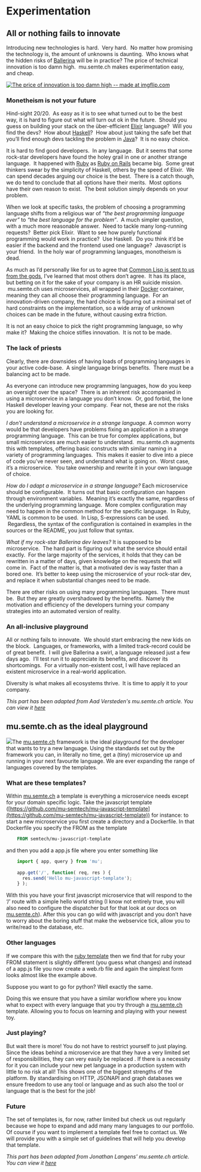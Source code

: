 # Experimentation

## All or nothing fails to innovate

Introducing new technologies is hard.  Very hard.  No matter how promising the technology is, the amount of unknowns is daunting.  Who knows what the hidden risks of [Ballerina](http://ballerinalang.org/) will be in practice? The price of technical innovation is too damn high.  mu.semte.ch makes experimentation easy, and cheap.

[![The price of innovation is too damn high -- made at imgflip.com](https://i.imgflip.com/1k6pqj.jpg)](https://imgflip.com/i/1k6pqj)

### Monetheism is not your future

Hind-sight 20/20.  As easy as it is to see what turned out to be the best way, it is hard to figure out what will turn out ok in the future.  Should you guess on building your stack on the über-efficient [Elixir](http://elixir-lang.org/) language?  Will you find the devs?  How about [Haskell](https://www.haskell.org/)?  How about just taking the safe bet that you’ll find enough devs tackling the problem in [Java](https://java.com)?  It is no easy choice.

It is hard to find good developers.  In any language.  But it seems that some rock-star developers have found the holey grail in one or another strange language.  It happened with [Ruby](https://www.ruby-lang.org) as [Ruby on Rails](http://rubyonrails.org/) became big.  Some great thinkers swear by the simplicity of Haskell, others by the speed of Elixir.  We can spend decades arguing our choice is the best.  There is a catch though, we do tend to conclude that all options have their merits.  Most options have their own reason to exist.  The best solution simply depends on your problem.

When we look at specific tasks, the problem of choosing a programming language shifts from a religious war of _“the best programming language ever”_ to _“the best language for the problem”_.  A much simpler question, with a much more reasonable answer.  Need to tackle many long-running requests?  Better pick Elixir.  Want to see how purely functional programming would work in practice?  Use Haskell.  Do you think it’d be easier if the backend and the frontend used one language?  Javascript is your friend.  In the holy war of programming languages, monotheism is dead.

As much as I’d personally like for us to agree that [Common Lisp is sent to us from the gods](https://www.youtube.com/watch?v=5-OjTPj7K54), I’ve learned that most others don’t agree.  It has its place, but betting on it for the sake of your company is an HR suicide mission.  mu.semte.ch uses microservices, all wrapped in their [Docker](https://www.docker.com/) container, meaning they can all choose their programming language.  For an innovation-driven company, the hard choice is figuring out a minimal set of hard constraints on the implementation, so a wide array of unknown choices can be made in the future, without causing extra friction.

It is not an easy choice to pick the right programming language, so why make it?  Making the choice stifles innovation.  It is not to be made.

### The lack of priests

Clearly, there are downsides of having loads of programming languages in your active code-base.  A single language brings benefits.  There must be a balancing act to be made.

As everyone can introduce new programming languages, how do you keep an oversight over the space?  There is an inherent risk accompanied in using a microservice in a language you don’t know.  Or, god forbid, the lone Haskell developer leaving your company.  Fear not, these are not the risks you are looking for.

*I don’t understand a microservice in a strange language.* A common worry would be that developers have problems fixing an application in a strange programming language.  This can be true for complex applications, but small microservices are much easier to understand.  mu.semte.ch augments this with templates, offering basic constructs with similar naming in a variety of programming languages.  This makes it easier to dive into a piece of code you’ve never seen, and understand what is going on.  Worst case, it’s a microservice.  You take ownership and rewrite it in your own language of choice.

*How do I adapt a microservice in a strange language?* Each microservice should be configurable.  It turns out that basic configuration can happen through environment variables.  Meaning it’s exactly the same, regardless of the underlying programming language.  More complex configuration may need to happen in the common method for the specific language.  In Ruby, YAML is common to be used.  In Lisp, S-expressions can be used.  Regardless, the syntax of the configuration is contained in examples in the sources or the README, you just follow that syntax.

*What if my rock-star Ballerina dev leaves?* It is supposed to be microservice.  The hard part is figuring out what the service should entail exactly.  For the large majority of the services, it holds that they can be rewritten in a matter of days, given knowledge on the requests that will come in.  Fact of the matter is, that a motivated dev is way faster than a bored one.  It’s better to keep using the microservice of your rock-star dev, and replace it when substantial changes need to be made.

There are other risks on using many programming languages.  There must be.  But they are greatly overshadowed by the benefits.  Namely the motivation and efficiency of the developers turning your company strategies into an automated version of reality.

### An all-inclusive playground

All or nothing fails to innovate.  We should start embracing the new kids on the block.  Languages, or frameworks, with a limited track-record could be of great benefit.  I will give Ballerina a swirl, a language released just a few days ago.  I’ll test run it to appreciate its benefits, and discover its shortcomings.  For a virtually non-existent cost, I will have replaced an existent microservice in a real-world application.

Diversity is what makes all ecosystems thrive.  It is time to apply it to your company.

*This part has been adapted from Aad Versteden's mu.semte.ch article. You can view it [here](https://mu.semte.ch/2017/02/23/all-or-nothing-fails-to-innovate/)*

## mu.semte.ch as the ideal playground
![](http://mu.semte.ch/wp-content/uploads/2017/01/juggling_with_languages.png-200x300.png)The [mu.semte.ch](http://mu.semte.ch/) framework is the ideal playground for the developer that wants to try a new language. Using the standards set out by the framework you can, in literally no time, get a (tiny) microservice up and running in your next favourite language. We are ever expanding the range of languages covered by the templates.

### What are these templates?
Within [mu.semte.ch](http://mu.semte.ch/) a template is everything a microservice needs except for your domain specific logic. Take the javascript template ([https://github.com/mu-semtech/mu-javascript-template](https://github.com/mu-semtech/mu-javascript-template)) for instance: to start a new microservice you first create a directory and a Dockerfile. In that Dockerfile you specify the FROM as the template
```Dockerfile
    FROM semtech/mu-javascript-template
```

and then you add a app.js file where you enter something like
```js
    import { app, query } from 'mu';
    
    app.get('/', function( req, res ) {
      res.send('Hello mu-javascript-template');
    } );
```

With this you have your first javascript microservice that will respond to the ‘/’ route with a simple hello world string (I know not entirely true, you will also need to configure the dispatcher but for that look at our docs on [mu.semte.ch](http://mu.semte.ch/)). After this you can go wild with javascript and you don’t have to worry about the boring stuff that make the webservice tick, allow you to write/read to the database, etc.

### Other languages
If we compare this with the [ruby template](https://mu.semte.ch/2017/04/13/building-your-first-microservice-with-sinatra/) then we find that for ruby your FROM statement is slightly different (you guess what changes) and instead of a app.js file you now create a web.rb file and again the simplest form looks almost like the example above.

Suppose you want to go for python? Well exactly the same.

Doing this we ensure that you have a similar workflow where you know what to expect with every language that you try through a [mu.semte.ch](http://mu.semte.ch/) template. Allowing you to focus on learning and playing with your newest toy.

### Just playing?
But wait there is more! You do not have to restrict yourself to just playing. Since the ideas behind a microservice are that they have a very limited set of responsibilities, they can very easily be replaced . If there is a necessity for it you can include your new pet language in a production system with little to no risk at all! This shows one of the biggest strengths of the platform. By standardising on HTTP, JSONAPI and graph databases we ensure freedom to use any tool or language and as such also the tool or language that is the best for the job!

### Future
The set of templates is, for now, rather limited but check us out regularly because we hope to expand and add many many languages to our portfolio. Of course if you want to implement a template feel free to contact us. We will provide you with a simple set of guidelines that will help you develop that template.

*This part has been adapted from Jonathan Langens' mu.semte.ch article. You can view it [here](https://mu.semte.ch/2017/05/04/mu-semte-ch-as-the-ideal-playground/)*
